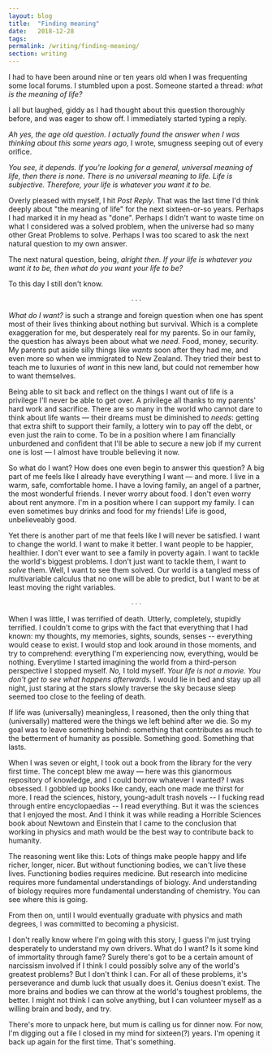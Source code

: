 ```yaml
---
layout: blog
title:  "Finding meaning"
date:   2018-12-28
tags:   
permalink: /writing/finding-meaning/
section: writing
--- 
```


I had to have been around nine or ten years old when I was frequenting some local forums. I stumbled upon a post. Someone started a thread: _what is the meaning of life?_

I all but laughed, giddy as I had thought about this question thoroughly before, and was eager to show off. I immediately started typing a reply.

_Ah yes, the age old question. I actually found the answer when I was thinking about this some years ago,_ I wrote, smugness seeping out of every orifice.

_You see, it depends. If you're looking for a general, universal meaning of life, then there is none. There is no universal meaning to life. Life is subjective. Therefore, your life is whatever you want it to be._

Overly pleased with myself, I hit _Post Reply_. That was the last time I'd think deeply about "the meaning of life" for the next sixteen-or-so years. Perhaps I had marked it in my head as "done". Perhaps I didn't want to waste time on what I considered was a solved problem, when the universe had so many other Great Problems to solve. Perhaps I was too scared to ask the next natural question to my own answer.

The next natural question, being, _alright then. If your life is whatever you want it to be, then what do you want your life to be?_

To this day I still don't know.

<p style="text-align: center;">&#8729; &#8729; &#8729;</p>

_What do I want?_ is such a strange and foreign question when one has spent most of their lives thinking about nothing but survival. Which is a complete exaggeration for me, but desperately real for my parents. So in our family, the question has always been about what we _need_. Food, money, security. My parents put aside silly things like _wants_ soon after they had me, and even more so when we immigrated to New Zealand. They tried their best to teach me to luxuries of _want_ in this new land, but could not remember how to want themselves.

Being able to sit back and reflect on the things I want out of life is a privilege I'll never be able to get over. A privilege all thanks to my parents' hard work and sacrifice. There are so many in the world who cannot dare to think about life wants — their dreams must be diminished to _needs_: getting that extra shift to support their family, a lottery win to pay off the debt, or even just the rain to come. To be in a position where I am financially unburdened and confident that I'll be able to secure a new job if my current one is lost — I almost have trouble believing it now.

So what do I want? How does one even begin to answer this question? A big part of me feels like I already have everything I want — and more. I live in a warm, safe, comfortable home. I have a loving family, an angel of a partner, the most wonderful friends. I never worry about food. I don't even worry about rent anymore. I'm in a position where I can support my family. I can even sometimes buy drinks and food for my friends! Life is good, unbelieveably good.

Yet there is another part of me that feels like I will never be satisfied. I want to change the world. I want to make it better. I want people to be happier, healthier. I don't ever want to see a family in poverty again. I want to tackle the world's biggest problems. I don't just want to tackle them, I want to _solve_ them. Well, I want to see them solved. Our world is a tangled mess of multivariable calculus that no one will be able to predict, but I want to be at least moving the right variables.

<p style="text-align: center;">&#8729; &#8729; &#8729;</p>

When I was little, I was terrified of death. Utterly, completely, stupidly terrified. I couldn't come to grips with the fact that everything that I had known: my thoughts, my memories, sights, sounds, senses -- everything would cease to exist. I would stop and look around in those moments, and try to comprehend: everything I'm experiencing now, everything, would be nothing. Everytime I started imagining the world from a third-person perspective I stopped myself. _No,_ I told myself. _Your life is not a movie. You don't get to see what happens afterwards._ I would lie in bed and stay up all night, just staring at the stars slowly traverse the sky because sleep seemed too close to the feeling of death.

If life was (universally) meaningless, I reasoned, then the only thing that (universally) mattered were the things we left behind after we die. So my goal was to leave something behind: something that contributes as much to the betterment of humanity as possible. Something good. Something that lasts.

When I was seven or eight, I took out a book from the library for the very first time. The concept blew me away — here was this gianormous repository of knowledge, and I could borrow whatever I wanted? I was obsessed. I gobbled up books like candy, each one made me thirst for more. I read the sciences, history, young-adult trash novels -- I fucking read through entire encyclopaedias -- I read everything. But it was the sciences that I enjoyed the most. And I think it was while reading a Horrible Sciences book about Newtown and Einstein that I came to the conclusion that working in physics and math would be the best way to contribute back to humanity.

The reasoning went like this: Lots of things make people happy and life richer, longer, nicer. But without functioning bodies, we can't live these lives. Functioning bodies requires medicine. But research into medicine requires more fundamental understandings of biology. And understanding of biology requires more fundamental understanding of chemistry. You can see where this is going.

From then on, until I would eventually graduate with physics and math degrees, I was committed to becoming a physicist.

I don't really know where I'm going with this story, I guess I'm just trying desperately to understand my own drivers. What do I want? Is it some kind of immortality through fame? Surely there's got to be a certain amount of narcissism involved if I think I could possibly solve any of the world's greatest problems? But I don't think I can. For all of these problems, it's perseverance and dumb luck that usually does it. Genius doesn't exist. The more brains and bodies we can throw at the world's toughest problems, the better. I might not think I can solve anything, but I can volunteer myself as a willing brain and body, and try.

There's more to unpack here, but mum is calling us for dinner now. For now, I'm digging out a file I closed in my mind for sixteen(?) years. I'm opening it back up again for the first time. That's something.
